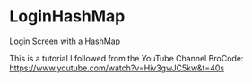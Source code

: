# LoginHashMap
Login Screen with a HashMap

This is a tutorial I followed from the YouTube Channel BroCode: https://www.youtube.com/watch?v=Hiv3gwJC5kw&t=40s
